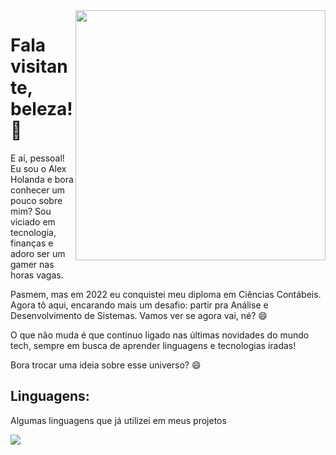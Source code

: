 <img src="https://raw.githubusercontent.com/MicaelliMedeiros/micaellimedeiros/master/image/computer-illustration.png" min-width="400px" max-width="400px" width="400px" align="right">



<p align="left"> 
  <h1>Fala visitante, beleza! 🤙</h1>
  <p>E aí, pessoal! Eu sou o Alex Holanda e bora conhecer um pouco sobre mim? Sou viciado em tecnologia, finanças e adoro ser um gamer nas horas vagas.</p>
  <p>Pasmem, mas em 2022 eu conquistei meu diploma em Ciências Contábeis. Agora tô aqui, encarando mais um desafio: partir pra Análise e Desenvolvimento de Sistemas. Vamos ver se agora vai, né? 😄
  <p>O que não muda é que continuo ligado nas últimas novidades do mundo tech, sempre em busca de aprender linguagens e tecnologias iradas!</p>
  Bora trocar uma ideia sobre esse universo? 😄

</p>

<p align="left">
  <h2>Linguagens:</h2>
  <p>Algumas linguagens que já utilizei em meus projetos</p>
  <a href="https://skillicons.dev">
    <img src="https://skillicons.dev/icons?i=html,css,figma,php,linux,aws,powershell,py" />
  </a>  <div style="display: inline block"><br/>

</p>
<p align="left">
